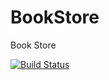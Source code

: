 # BookStore

Book Store 

[![Build Status](https://dev.azure.com/BecDevOps/BecBookStore/_apis/build/status/BecBookStore?branchName=master)](https://dev.azure.com/BecDevOps/BecBookStore/_build/latest?definitionId=1&branchName=master)
